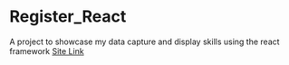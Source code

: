 # Register_React
A project to showcase my data capture and display skills using the react framework
[Site Link](https://ferreirointz.github.io/Register_React)
